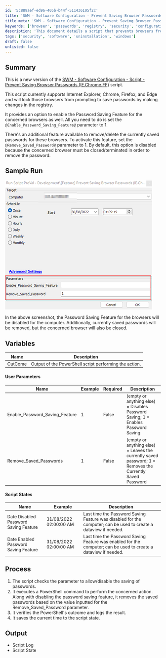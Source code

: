 ```yaml
---
id: '5c889aef-ed96-405b-b44f-511436105f2c'
title: 'SWM - Software Configuration - Prevent Saving Browser Passwords'
title_meta: 'SWM - Software Configuration - Prevent Saving Browser Passwords'
keywords: ['browser', 'passwords', 'registry', 'security', 'configuration']
description: 'This document details a script that prevents browsers from prompting to save passwords by modifying the registry settings for Internet Explorer, Chrome, Firefox, and Edge. It includes options to enable password saving and remove currently saved passwords, along with sample runs and variable descriptions.'
tags: ['security', 'software', 'uninstallation', 'windows']
draft: false
unlisted: false
---
```


## Summary

This is a new version of the [SWM - Software Configuration - Script - Prevent Saving Browser Passwords (IE.Chrome.FF)](./Prevent%20Saving%20Browser%20Passwords%20(IE.Chrome.FF).md) script.

This script currently supports Internet Explorer, Chrome, Firefox, and Edge and will lock those browsers from prompting to save passwords by making changes in the registry.

It provides an option to enable the Password Saving Feature for the concerned browsers as well. All you need to do is set the `@Enable_Password_Saving_Feature@` parameter to 1.

There's an additional feature available to remove/delete the currently saved passwords for these browsers. To activate this feature, set the `@Remove_Saved_Password@` parameter to 1. By default, this option is disabled because the concerned browser must be closed/terminated in order to remove the password.

## Sample Run

![Sample Run](../../../static/img/Prevent-Saving-Browser-Passwords-(IE.Chrome.FF,Edge)Params,ss/image_1.png)

In the above screenshot, the Password Saving Feature for the browsers will be disabled for the computer. Additionally, currently saved passwords will be removed, but the concerned browser will also be closed.

## Variables

| Name   | Description                                                       |
|--------|-------------------------------------------------------------------|
| OutCome| Output of the PowerShell script performing the action.           |

#### User Parameters

| Name                         | Example | Required | Description                                                                                  |
|------------------------------|---------|----------|----------------------------------------------------------------------------------------------|
| Enable_Password_Saving_Feature | 1       | False    | (empty or anything else) = Disables Password Saving; 1 = Enables Password Saving            |
| Remove_Saved_Passwords       | 1       | False    | (empty or anything else) = Leaves the currently saved password; 1 = Removes the Currently Saved Password |

#### Script States

| Name                           | Example                 | Description                                                                                     |
|--------------------------------|------------------------|-------------------------------------------------------------------------------------------------|
| Date Disabled Password Saving Feature | 31/08/2022 02:00:00 AM | Last time the Password Saving Feature was disabled for the computer; can be used to create a dataview if needed. |
| Date Enabled Password Saving Feature  | 31/08/2022 02:00:00 AM | Last time the Password Saving Feature was enabled for the computer; can be used to create a dataview if needed.  |

## Process

1. The script checks the parameter to allow/disable the saving of passwords.
2. It executes a PowerShell command to perform the concerned action. Along with disabling the password saving feature, it removes the saved passwords based on the value inputted for the Remove_Saved_Password parameter.
3. It verifies the PowerShell's outcome and logs the result.
4. It saves the current time to the script state.

## Output

- Script Log
- Script State

